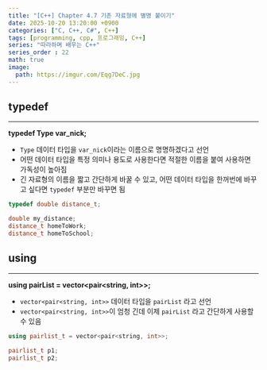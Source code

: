 ```yaml
---
title: "[C++] Chapter 4.7 기존 자료형에 별명 붙이기"
date: 2025-10-20 13:20:00 +0900
categories: ["C, C++, C#", C++]
tags: [programming, cpp, 프로그래밍, C++]
series: "따라하며 배우는 C++"
series_order : 22
math: true
image:
  path: https://imgur.com/Eqg7DeC.jpg
---
```


## typedef

---

**typedef Type var_nick;**  

- `Type` 데이터 타입을 `var_nick`이라는 이름으로 명명하겠다고 선언
- 어떤 데이터 타입을 특정 의미나 용도로 사용한다면 적절한 이름을 붙여 사용하면 가독성이 높아짐
- 긴 자료형의 이름을 짧고 간단하게 바꿀 수 있고, 어떤 데이터 타입을 한꺼번에 바꾸고 싶다면 `typedef` 부분만 바꾸면 됨

```cpp
typedef double distance_t;

double my_distance;
distance_t homeToWork;
distance_t homeToSchool;
```

## using

---

**using pairList = vector<pair<string, int>>;**  

- `vector<pair<string, int>>` 데이터 타입을 `pairList` 라고 선언
- `vector<pair<string, int>>`이 엄청 긴데 이제 `pairList` 라고 간단하게 사용할 수 있음

```cpp
using pairlist_t = vector<pair<string, int>>;

pairlist_t p1;
pairlist_t p2;
```
